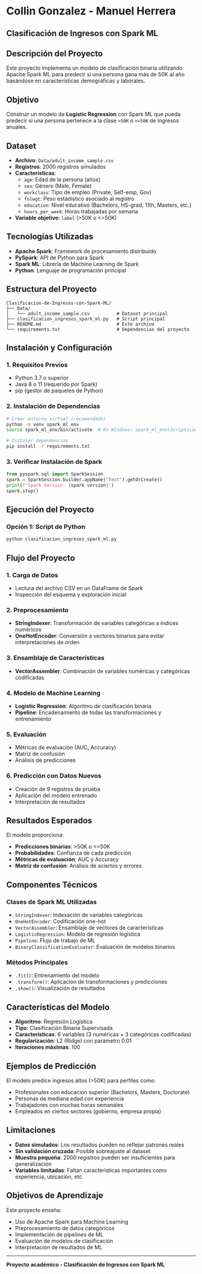# Collin Gonzalez - Manuel Herrera

## Clasificación de Ingresos con Spark ML

## Descripción del Proyecto

Este proyecto implementa un modelo de clasificación binaria utilizando Apache Spark ML para predecir si una persona gana más de 50K al año basándose en características demográficas y laborales.

## Objetivo

Construir un modelo de **Logistic Regression** con Spark ML que pueda predecir si una persona pertenece a la clase `>50K` o `<=50K` de ingresos anuales.

## Dataset

- **Archivo**: `Data/adult_income_sample.csv`
- **Registros**: 2000 registros simulados
- **Características**:
  - `age`: Edad de la persona (años)
  - `sex`: Género (Male, Female)
  - `workclass`: Tipo de empleo (Private, Self-emp, Gov)
  - `fnlwgt`: Peso estadístico asociado al registro
  - `education`: Nivel educativo (Bachelors, HS-grad, 11th, Masters, etc.)
  - `hours_per_week`: Horas trabajadas por semana
- **Variable objetivo**: `label` (>50K o <=50K)

## Tecnologías Utilizadas

- **Apache Spark**: Framework de procesamiento distribuido
- **PySpark**: API de Python para Spark
- **Spark ML**: Librería de Machine Learning de Spark
- **Python**: Lenguaje de programación principal

## Estructura del Proyecto

```
Clasificacion-de-Ingresos-con-Spark-ML/
├── Data/
│   └── adult_income_sample.csv          # Dataset principal
├── clasificacion_ingresos_spark_ml.py   # Script principal
├── README.md                            # Este archivo
└── requirements.txt                     # Dependencias del proyecto
```

## Instalación y Configuración

### 1. Requisitos Previos

- Python 3.7 o superior
- Java 8 o 11 (requerido por Spark)
- pip (gestor de paquetes de Python)

### 2. Instalación de Dependencias

```bash
# Crear entorno virtual (recomendado)
python -m venv spark_ml_env
source spark_ml_env/bin/activate  # En Windows: spark_ml_env\Scripts\activate

# Instalar dependencias
pip install -r requirements.txt
```

### 3. Verificar Instalación de Spark

```python
from pyspark.sql import SparkSession
spark = SparkSession.builder.appName("Test").getOrCreate()
print(f"Spark Version: {spark.version}")
spark.stop()
```

## Ejecución del Proyecto

### Opción 1: Script de Python

```bash
python clasificacion_ingresos_spark_ml.py
```

## Flujo del Proyecto

### 1. **Carga de Datos**
- Lectura del archivo CSV en un DataFrame de Spark
- Inspección del esquema y exploración inicial

### 2. **Preprocesamiento**
- **StringIndexer**: Transformación de variables categóricas a índices numéricos
- **OneHotEncoder**: Conversión a vectores binarios para evitar interpretaciones de orden

### 3. **Ensamblaje de Características**
- **VectorAssembler**: Combinación de variables numéricas y categóricas codificadas

### 4. **Modelo de Machine Learning**
- **Logistic Regression**: Algoritmo de clasificación binaria
- **Pipeline**: Encadenamiento de todas las transformaciones y entrenamiento

### 5. **Evaluación**
- Métricas de evaluación (AUC, Accuracy)
- Matriz de confusión
- Análisis de predicciones

### 6. **Predicción con Datos Nuevos**
- Creación de 9 registros de prueba
- Aplicación del modelo entrenado
- Interpretación de resultados

## Resultados Esperados

El modelo proporciona:
- **Predicciones binarias**: >50K o <=50K
- **Probabilidades**: Confianza de cada predicción
- **Métricas de evaluación**: AUC y Accuracy
- **Matriz de confusión**: Análisis de aciertos y errores

## Componentes Técnicos

### Clases de Spark ML Utilizadas
- `StringIndexer`: Indexación de variables categóricas
- `OneHotEncoder`: Codificación one-hot
- `VectorAssembler`: Ensamblaje de vectores de características
- `LogisticRegression`: Modelo de regresión logística
- `Pipeline`: Flujo de trabajo de ML
- `BinaryClassificationEvaluator`: Evaluación de modelos binarios

### Métodos Principales
- `.fit()`: Entrenamiento del modelo
- `.transform()`: Aplicación de transformaciones y predicciones
- `.show()`: Visualización de resultados

## Características del Modelo

- **Algoritmo**: Regresión Logística
- **Tipo**: Clasificación Binaria Supervisada
- **Características**: 6 variables (3 numéricas + 3 categóricas codificadas)
- **Regularización**: L2 (Ridge) con parámetro 0.01
- **Iteraciones máximas**: 100

## Ejemplos de Predicción

El modelo predice ingresos altos (>50K) para perfiles como:
- Profesionales con educación superior (Bachelors, Masters, Doctorate)
- Personas de mediana edad con experiencia
- Trabajadores con muchas horas semanales
- Empleados en ciertos sectores (gobierno, empresa propia)

## Limitaciones

- **Datos simulados**: Los resultados pueden no reflejar patrones reales
- **Sin validación cruzada**: Posible sobreajuste al dataset
- **Muestra pequeña**: 2000 registros pueden ser insuficientes para generalización
- **Variables limitadas**: Faltan características importantes como experiencia, ubicación, etc.

## Objetivos de Aprendizaje

Este proyecto enseña:
- Uso de Apache Spark para Machine Learning
- Preprocesamiento de datos categóricos
- Implementación de pipelines de ML
- Evaluación de modelos de clasificación
- Interpretación de resultados de ML

---

**Proyecto académico - Clasificación de Ingresos con Spark ML**

